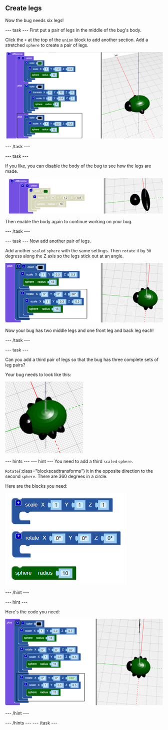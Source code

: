## Create legs

Now the bug needs six legs!

--- task --- First put a pair of legs in the middle of the bug's body.

Click the `+` at the top of the `union` block to add another section. Add a stretched `sphere` to create a pair of legs.

![screenshot](images/bug-legs-middle-annotated.png)

--- /task ---

--- task ---

If you like, you can disable the body of the bug to see how the legs are made.

![screenshot](images/bug-legs-disable.png)

Then enable the body again to continue working on your bug.

--- /task ---

--- task --- Now add another pair of legs.

Add another `scaled` `sphere` with the same settings. Then `rotate` it by `30` degress along the Z axis so the legs stick out at an angle.

![screenshot](images/bug-legs-2-annotated.png)

Now your bug has two middle legs and one front leg and back leg each!

--- /task ---

--- task ---

Can you add a third pair of legs so that the bug has three complete sets of leg pairs?

Your bug needs to look like this:

![screenshot](images/bug-finished.png)

--- hints --- --- hint --- You need to add a third `scaled` `sphere`.

`Rotate`{:class="blockscadtransforms"} it in the opposite direction to the second `sphere`. There are 360 degrees in a circle.

Here are the blocks you need:

![screenshot](images/bug-legs-blocks.png)

--- /hint ---

--- hint ---

Here's the code you need:

![screenshot](images/bug-legs-3-annotated.png)

--- /hint ---

--- /hints --- --- /task ---